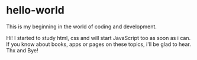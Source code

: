# hello-world
This is my beginning in the world of coding and development.

Hi!
I started to study html, css and will start JavaScript too as soon as i can.
If you know about books, apps or pages on these topics, i'll be glad to hear. 
Thx and Bye!
